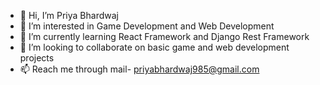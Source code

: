 - 👋 Hi, I’m Priya Bhardwaj
- 👀 I’m interested in Game Development and Web Development
- 🌱 I’m currently learning React Framework and Django Rest Framework
- 💞️ I’m looking to collaborate on basic game and web development projects 
- 📫 Reach me through mail- priyabhardwaj985@gmail.com

<!---
priyaa-bhardwaj/priyaa-bhardwaj is a ✨ special ✨ repository because its `README.md` (this file) appears on your GitHub profile.
You can click the Preview link to take a look at your changes.
--->
